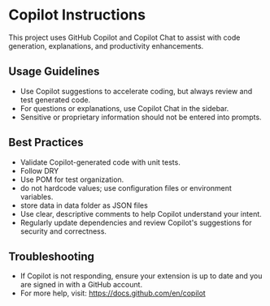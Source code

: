 # Copilot Instructions

This project uses GitHub Copilot and Copilot Chat to assist with code generation, explanations, and productivity enhancements. 

## Usage Guidelines
- Use Copilot suggestions to accelerate coding, but always review and test generated code.
- For questions or explanations, use Copilot Chat in the sidebar.
- Sensitive or proprietary information should not be entered into prompts.

## Best Practices
- Validate Copilot-generated code with unit tests.
- Follow DRY
- Use POM for test organization.
- do not hardcode values; use configuration files or environment variables.
- store data in data folder as JSON files
- Use clear, descriptive comments to help Copilot understand your intent.
- Regularly update dependencies and review Copilot's suggestions for security and correctness.

## Troubleshooting
- If Copilot is not responding, ensure your extension is up to date and you are signed in with a GitHub account.
- For more help, visit: https://docs.github.com/en/copilot
